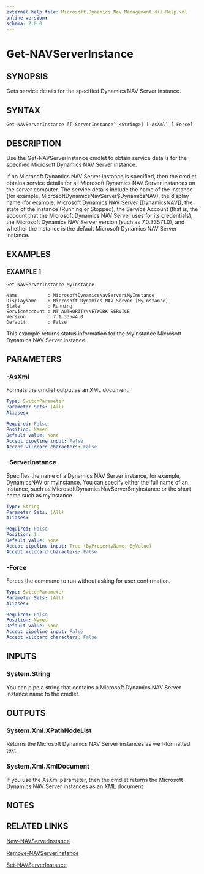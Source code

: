 ```yaml
---
external help file: Microsoft.Dynamics.Nav.Management.dll-Help.xml
online version:
schema: 2.0.0
---
```


# Get-NAVServerInstance

## SYNOPSIS
Gets service details for the specified Dynamics NAV Server instance.

## SYNTAX

```
Get-NAVServerInstance [[-ServerInstance] <String>] [-AsXml] [-Force]
```

## DESCRIPTION
Use the Get-NAVServerInstance cmdlet to obtain service details for the specified Microsoft Dynamics NAV Server instance.

If no Microsoft Dynamics NAV Server instance is specified, then the cmdlet obtains service details for all Microsoft Dynamics NAV Server instances on the server computer.
The service details include the name of the instance (for example, MicrosoftDynamicsNavServer$DynamicsNAV), the display name (for example, Microsoft Dynamics NAV Server \[DynamicsNAV\]), the state of the instance (Running or Stopped), the Service Account (that is, the account that the Microsoft Dynamics NAV Server uses for its credentials), the Microsoft Dynamics NAV Server version (such as 7.0.33571.0), and whether the instance is the default Microsoft Dynamics NAV Server instance.

## EXAMPLES

### EXAMPLE 1
```
Get-NavServerInstance MyInstance

Name           : MicrosoftDynamicsNavServer$MyInstance
DisplayName    : Microsoft Dynamics NAV Server [MyInstance]
State          : Running
ServiceAccount : NT AUTHORITY\NETWORK SERVICE
Version        : 7.1.33544.0
Default        : False
```

This example returns status information for the MyInstance Microsoft Dynamics NAV Server instance.

## PARAMETERS

### -AsXml
Formats the cmdlet output as an XML document.

```yaml
Type: SwitchParameter
Parameter Sets: (All)
Aliases:

Required: False
Position: Named
Default value: None
Accept pipeline input: False
Accept wildcard characters: False
```

### -ServerInstance
Specifies the name of a Dynamics NAV Server instance, for example, DynamicsNAV or myinstance.
You can specify either the full name of an instance, such as MicrosoftDynamicsNavServer$myinstance or the short name such as myinstance.

```yaml
Type: String
Parameter Sets: (All)
Aliases:

Required: False
Position: 1
Default value: None
Accept pipeline input: True (ByPropertyName, ByValue)
Accept wildcard characters: False
```

### -Force
Forces the command to run without asking for user confirmation.

```yaml
Type: SwitchParameter
Parameter Sets: (All)
Aliases:

Required: False
Position: Named
Default value: None
Accept pipeline input: False
Accept wildcard characters: False
```

## INPUTS

### System.String
You can pipe a string that contains a Microsoft Dynamics NAV Server instance name to the cmdlet.

## OUTPUTS

### System.Xml.XPathNodeList
Returns the Microsoft Dynamics NAV Server instances as well-formatted text.

### System.Xml.XmlDocument
If you use the AsXml parameter, then the cmdlet returns the Microsoft Dynamics NAV Server instances as an XML document

## NOTES
## RELATED LINKS
[New-NAVServerInstance](New-NAVServerInstance.md)  

[Remove-NAVServerInstance](Remove-NAVServerInstance.md)

[Set-NAVServerInstance](Set-NAVServerInstance.md)
